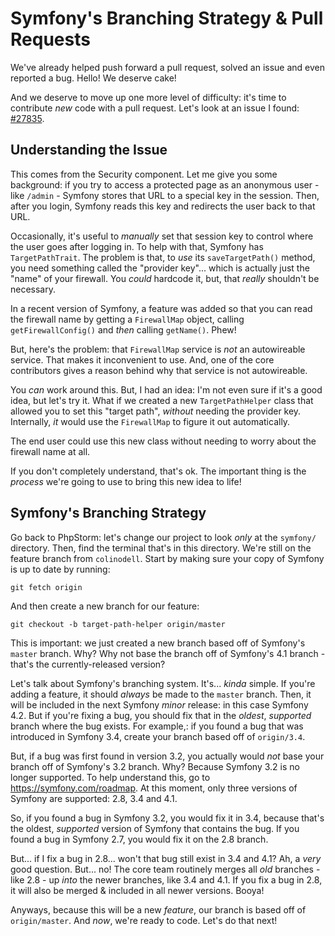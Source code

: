 # Symfony's Branching Strategy & Pull Requests

We've already helped push forward a pull request, solved an issue and even
reported a bug. Hello! We deserve cake!

And we deserve to move up one more level of difficulty: it's time to contribute *new*
code with a pull request. Let's look at an issue I found:
[#27835](https://github.com/symfony/symfony/issues/27835).

## Understanding the Issue

This comes from the Security component. Let me give you some background: if you try
to access a protected page as an anonymous user - like `/admin` - Symfony stores
that URL to a special key in the session. Then, after you login, Symfony reads this
key and redirects the user back to that URL.

Occasionally, it's useful to *manually* set that session key to control where
the user goes after logging in. To help with that, Symfony has `TargetPathTrait`.
The problem is that, to *use* its `saveTargetPath()` method, you need something
called the "provider key"... which is actually just the "name" of your firewall.
You *could* hardcode it, but, that *really* shouldn't be necessary.

In a recent version of Symfony, a feature was added so that you can read
the firewall name by getting a `FirewallMap` object, calling `getFirewallConfig()`
and *then* calling `getName()`. Phew!

But, here's the problem: that `FirewallMap` service is *not* an autowireable service.
That makes it inconvenient to use. And, one of the core contributors gives a reason
behind why that service is not autowireable.

You *can* work around this. But, I had an idea: I'm not even sure if it's a good
idea, but let's try it. What if we created a new `TargetPathHelper` class that
allowed you to set this "target path", *without* needing the provider key.
Internally, *it* would use the `FirewallMap` to figure it out automatically.

The end user could use this new class without needing to worry about the firewall
name at all.

If you don't completely understand, that's ok. The important thing is the *process*
we're going to use to bring this new idea to life!

## Symfony's Branching Strategy

Go back to PhpStorm: let's change our project to look *only* at the `symfony/`
directory. Then, find the terminal that's in this directory. We're still on the
feature branch from `colinodell`. Start by making sure your copy of Symfony is up
to date by running:

```terminal
git fetch origin
```

And then create a new branch for our feature:

```terminal
git checkout -b target-path-helper origin/master
```

This is important: we just created a new branch based off of Symfony's `master`
branch. Why? Why not base the branch off of Symfony's 4.1 branch - that's the
currently-released version?

Let's talk about Symfony's branching system. It's... *kinda* simple. If you're
adding a feature, it should *always* be made to the `master` branch. Then,
it will be included in the next Symfony *minor* release: in this case Symfony
4.2. But if you're fixing a bug, you should fix that in the *oldest*, *supported*
branch where the bug exists. For example,: if you found a bug that was introduced
in Symfony 3.4, create your branch based off of `origin/3.4`.

But, if a bug was first found in version 3.2, you actually would *not*
base your branch off of Symfony's 3.2 branch. Why? Because Symfony 3.2 is no longer
supported. To help understand this, go to https://symfony.com/roadmap. At this
moment, only three versions of Symfony are supported: 2.8, 3.4 and 4.1.

So, if you found a bug in Symfony 3.2, you would fix it in 3.4, because that's the
oldest, *supported* version of Symfony that contains the bug. If you found a bug
in Symfony 2.7, you would fix it on the 2.8 branch.

But... if I fix a bug in 2.8... won't that bug still exist in 3.4 and 4.1? Ah,
a *very* good question. But... no! The core team routinely merges all *old* branches -
like 2.8 - up *into* the newer branches, like 3.4 and 4.1. If you fix a bug in 2.8,
it will also be merged & included in all newer versions. Booya!

Anyways, because this will be a new *feature*, our branch is based off of `origin/master`.
And *now*, we're ready to code. Let's do that next!
